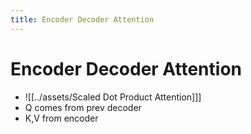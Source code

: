 ```yaml
---
title: Encoder Decoder Attention
---
```


# Encoder Decoder Attention
- ![[../assets/Scaled Dot Product Attention]]]
- Q comes from prev decoder
- K,V from encoder
























